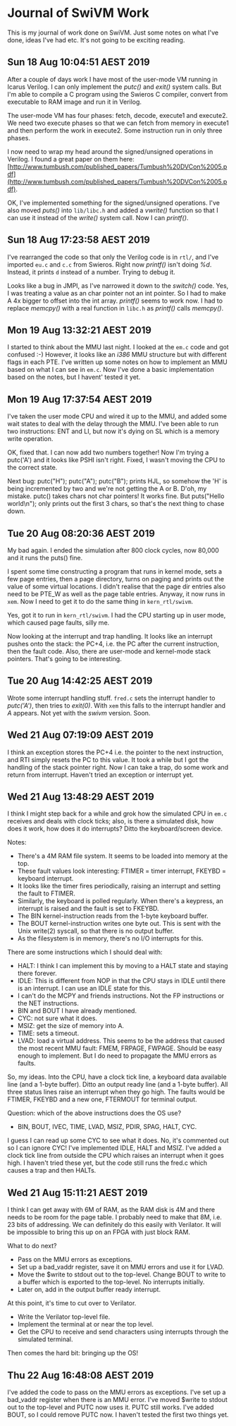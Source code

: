 # Journal of SwiVM Work

This is my journal of work done on SwiVM. Just some notes on what I've
done, ideas I've had etc. It's not going to be exciting reading.

## Sun 18 Aug 10:04:51 AEST 2019

After a couple of days work I have most of the user-mode VM running in
Icarus Verilog. I can only implement the *putc()* and *exit()* system
calls. But I'm able to compile a C program using the Swieros C compiler,
convert from executable to RAM image and run it in Verilog.

The user-mode VM has four phases: fetch, decode, execute1 and execute2.
We need two execute phases so that we can fetch from memory in execute1
and then perform the work in execute2. Some instruction run in only
three phases.

I now need to wrap my head around the signed/unsigned operations in Verilog.
I found a great paper on them here:
[http://www.tumbush.com/published_papers/Tumbush%20DVCon%2005.pdf](http://www.tumbush.com/published_papers/Tumbush%20DVCon%2005.pdf).

OK, I've implemented something for the signed/unsigned operations.
I've also moved *puts()* into `lib/libc.h` and added a *vwrite()*
function so that I can use it instead of the *write()* system call.
Now I can *printf()*.


## Sun 18 Aug 17:23:58 AEST 2019

I've rearranged the code so that only the Verilog code is in `rtl/`,
and I've imported `eu.c` and `c.c` from Swieros. Right now *printf()*
isn't doing *%d*. Instead, it prints `d` instead of a number. Trying to
debug it.

Looks like a bug in JMPI, as I've narrowed it down to the *switch()*
code. Yes, I was treating a value as an char pointer not an
int pointer. So I had to make A 4x bigger to offset into the int
array. *printf()* seems to work now. I had to replace *memcpy()* with
a real function in `libc.h` as *printf()* calls *memcpy()*.

## Mon 19 Aug 13:32:21 AEST 2019

I started to think about the MMU last night. I looked at the `em.c`
code and got confused :-) However, it looks like an *i386* MMU structure
but with different flags in each PTE. I've written up some notes on how
to implement an MMU based on what I can see in `em.c`. Now I've done a
basic implementation based on the notes, but I havent' tested it yet.

## Mon 19 Aug 17:37:54 AEST 2019

I've taken the user mode CPU and wired it up to the MMU, and added some
wait states to deal with the delay through the MMU. I've been able to
run two instructions: ENT and LI, but now it's dying on SL which is a
memory write operation.

OK, fixed that. I can now add two numbers together! Now I'm trying a
putc('A') and it looks like PSHI isn't right. Fixed, I wasn't moving
the CPU to the correct state.

Next bug: putc("H"); putc("A"); putc("B"); prints HJL, so somehow the
'H' is being incremented by two and we're not getting the A or B. D'oh,
my mistake. putc() takes chars not char pointers! It works fine. But
puts("Hello world\n"); only prints out the first 3 chars, so that's the
next thing to chase down.

## Tue 20 Aug 08:20:36 AEST 2019

My bad again. I ended the simulation after 800 clock cycles, now
80,000 and it runs the puts() fine.

I spent some time constructing a program that runs in kernel mode,
sets a few page entries, then a page directory, turns on paging
and prints out the value of some virtual locations. I didn't realise
that the page dir entries also need to be PTE_W as well as the page
table entries. Anyway, it now runs in `xem`. Now I need to get it
to do the same thing in `kern_rtl/swivm`.

Yes, got it to run in `kern_rtl/swivm`. I had the CPU starting up
in user mode, which caused page faults, silly me.

Now looking at the interrupt and trap handling. It looks like
an interrupt pushes onto the stack: the PC+4, i.e. the PC
after the current instruction, then the fault code. Also, there
are user-mode and kernel-mode stack pointers. That's going to
be interesting.

## Tue 20 Aug 14:42:25 AEST 2019

Wrote some interrupt handling stuff. `fred.c` sets the interrupt
handler to *putc('A')*, then tries to *exit(0)*. With `xem`
this falls to the interrupt handler and *A* appears. Not yet
with the *swivm* version. Soon.

## Wed 21 Aug 07:19:09 AEST 2019

I think an exception stores the PC+4 i.e. the pointer to the
next instruction, and RTI simply resets the PC to this value.
It took a while but I got the handling of the stack pointer
right. Now I can take a trap, do some work and return from
interrupt. Haven't tried an exception or interrupt yet.

## Wed 21 Aug 13:48:29 AEST 2019

I think I might step back for a while and grok how the simulated
CPU in `em.c` receives and deals with clock ticks; also, is there
a simulated disk, how does it work, how does it do interrupts?
Ditto the keyboard/screen device.

Notes:

 + There's a 4M RAM file system. It seems to be loaded into memory
   at the top.
 + These fault values look interesting: FTIMER = timer interrupt,
   FKEYBD = keyboard interrupt.
 + It looks like the timer fires periodically, raising an interrupt
   and setting the fault to FTIMER.
 + Similarly, the keyboard is polled regularly. When there's a keypress,
   an interrupt is raised and the fault is set to FKEYBD.
 + The BIN kernel-instruction reads from the 1-byte keyboard buffer.
 + The BOUT kernel-instruction writes one byte out. This is sent with the
   Unix write(2) syscall, so that there is no output buffer.
 + As the filesystem is in memory, there's no I/O interrupts for this.

There are some instructions which I should deal with:

 + HALT: I think I can implement this by moving to a HALT state and staying
   there forever.
 + IDLE: This is different from NOP in that the CPU stays in IDLE until
   there is an interrupt. I can use an IDLE state for this.
 + I can't do the MCPY and friends instructions. Not the FP instructions
   or the NET instructions.
 + BIN and BOUT I have already mentioned.
 + CYC: not sure what it does.
 + MSIZ: get the size of memory into A.
 + TIME: sets a timeout.
 + LVAD: load a virtual address. This seems to be the address that
   caused the most recent MMU fault: FMEM, FRPAGE, FWPAGE. Should be
   easy enough to implement. But I do need to propagate the MMU errors
   as faults.

So, my ideas. Into the CPU, have a clock tick line, a keyboard data
available line (and a 1-byte buffer). Ditto an output ready line
(and a 1-byte buffer). All three status lines raise an interrupt
when they go high. The faults would be FTIMER, FKEYBD and a new one,
FTERMOUT for terminal output.

Question: which of the above instructions does the OS use?

 + BIN, BOUT, IVEC, TIME, LVAD, MSIZ, PDIR, SPAG, HALT, CYC.

I guess I can read up some CYC to see what it does. No, it's commented out
so I can ignore CYC! I've implemented IDLE, HALT and MSIZ. I've added a
clock tick line from outside the CPU which raises an interrupt when it
goes high. I haven't tried these yet, but the code still runs the fred.c
which causes a trap and then HALTs.

## Wed 21 Aug 15:11:21 AEST 2019

I think I can get away with 6M of RAM, as the RAM disk is 4M and
there needs to be room for the page table. I probably need to make
that 8M, i.e. 23 bits of addressing. We can definitely do this
easily with Verilator. It will be impossible to bring this up on an
FPGA with just block RAM.

What to do next?

 + Pass on the MMU errors as exceptions.
 + Set up a bad_vaddr register, save it on MMU errors
   and use it for LVAD.
 + Move the $write to stdout out to the top-level.
   Change BOUT to write to a buffer which is exported
   to the top-level. No interrupts initially.
 + Later on, add in the output buffer ready interrupt.

At this point, it's time to cut over to Verilator.

 + Write the Verilator top-level file.
 + Implement the terminal at or near the top level.
 + Get the CPU to receive and send characters using
   interrupts through the simulated terminal.

Then comes the hard bit: bringing up the OS!

## Thu 22 Aug 16:48:08 AEST 2019

I've added the code to pass on the MMU errors as exceptions.
I've set up a bad_vaddr register when there is an MMU error.
I've moved $write to stdout out to the top-level and PUTC
now uses it. PUTC still works. I've added BOUT, so I could
remove PUTC now. I haven't tested the first two things yet.

